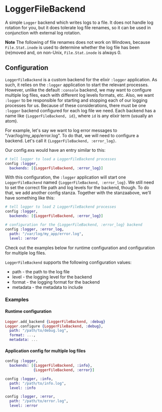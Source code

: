 LoggerFileBackend
=================

A simple `Logger` backend which writes logs to a file. It does not handle log
rotation for you, but it does tolerate log file renames, so it can be
used in conjunction with external log rotation.

**Note** The following of file renames does not work on Windows, because `File.Stat.inode` is used to determine whether the log file has been (re)moved and, on non-Unix, `File.Stat.inode` is always 0.

## Configuration

`LoggerFileBackend` is a custom backend for the elixir `:logger` application. As
such, it relies on the `:logger` application to start the relevant processes.
However, unlike the default `:console` backend, we may want to configure
multiple log files, each with different log levels formats, etc. Also, we want
`:logger` to be responsible for starting and stopping each of our logging
processes for us. Because of these considerations, there must be one `:logger`
backend configured for each log file we need. Each backend has a name like
`{LoggerFileBackend, id}`, where `id` is any elixir term (usually an atom).

For example, let's say we want to log error messages to
"/var/log/my_app/error.log". To do that, we will need to configure a backend.
Let's call it `{LoggerFileBackend, :error_log}`.

Our config.exs would have an entry similar to this:

```elixir
# tell logger to load a LoggerFileBackend processes
config :logger,
  backends: [{LoggerFileBackend, :error_log}]
```

With this configuration, the `:logger` application will start one `LoggerFileBackend`
named `{LoggerFileBackend, :error_log}`. We still need to set the correct file
path and log levels for the backend, though. To do that, we add another config
stanza. Together with the stanzaabove, we'll have something like this:

```elixir
# tell logger to load 2 LoggerFileBackend processes
config :logger,
  backends: [{LoggerFileBackend, :error_log}]

# configuration for the {LoggerFileBackend, :error_log} backend
config :logger, :error_log,
  path: "/var/log/my_app/error.log",
  level: :error
```

Check out the examples below for runtime configuration and configuration for
multiple log files.

`LoggerFileBackend` supports the following configuration values:

* path - the path to the log file
* level - the logging level for the backend
* format - the logging format for the backend
* metadata - the metadata to include


### Examples

#### Runtime configuration

```elixir
Logger.add_backend {LoggerFileBackend, :debug}
Logger.configure {LoggerFileBackend, :debug},
  path: "/path/to/debug.log",
  format: ...,
  metadata: ...
```

#### Application config for multiple log files

```elixir
config :logger,
  backends: [{LoggerFileBackend, :info},
             {LoggerFileBackend, :error}]

config :logger, :info,
  path: "/path/to/info.log",
  level: :info

config :logger, :error,
  path: "/path/to/error.log",
  level: :error
```
